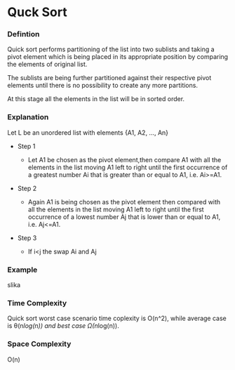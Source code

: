 # Quck Sort


### Defintion

Quick sort performs partitioning of the list into two sublists and taking a pivot element which is being 
placed in its appropriate position by comparing the elements of original list.

The sublists are being further partitioned against their respective pivot elements until there is no possibility to create any more partitions. 

At this stage all the elements in the list will be in sorted order.

### Explanation

Let L be an unordered list with elements {A1, A2, …, An}

- Step 1
  - Let A1 be chosen as the pivot element,then compare A1 with all the elements in the list moving A1
    left to right until the first occurrence of a greatest number Ai that is greater than or equal to A1, i.e. Ai>=A1.

- Step 2
  - Again A1 is being chosen as the pivot element then compared with all the elements in the list moving A1
    left to right until the first occurrence of a lowest number Aj that is lower than or equal to A1, i.e. Aj<=A1.

- Step 3
  - If i<j the swap Ai and Aj

### Example 

slika


### Time Complexity

Quick sort worst case scenario time coplexity is O(n^2), while average case is θ(n*log(n)) and best case Ω(n*log(n)).

### Space Complexity

O(n)
